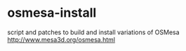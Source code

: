 # osmesa-install
script and patches to build and install variations of OSMesa http://www.mesa3d.org/osmesa.html
